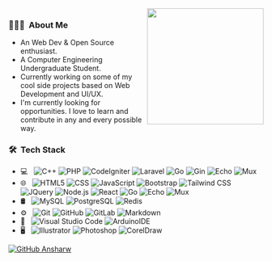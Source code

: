 <img align='right' src="https://media.giphy.com/media/R03zWv5p1oNSQd91EP/giphy.gif" width="230" />

<h3> 👨🏻‍💻 &nbsp;About Me</h3>

- An Web Dev & Open Source enthusiast.
- A Computer Engineering Undergraduate Student. 
- Currently working on some of my cool side projects based on Web Development and UI/UX.
- I'm currently looking for opportunities. I love to learn and contribute in any and every possible way.

<h3> 🛠 &nbsp;Tech Stack</h3>

- 💻 &nbsp;
  ![C++](https://img.shields.io/badge/-C++-333333?style=flat&logo=C%2B%2B&logoColor=00599C)
  ![PHP](https://img.shields.io/badge/-PHP-333333?style=flat&logo=PHP)
  ![CodeIgniter](https://img.shields.io/badge/-CodeIgniter-333333?style=flat&logo=codeigniter)
  ![Laravel](https://img.shields.io/badge/-Laravel-333333?style=flat&logo=laravel)
  ![Go](https://img.shields.io/badge/-Go-333333?style=flat&logo=Go)
  ![Gin](https://img.shields.io/badge/-Gin-333333?style=flat&logo=Gin)
  ![Echo](https://img.shields.io/badge/-Echo-333333?style=flat&logo=Echo)
  ![Mux](https://img.shields.io/badge/-Mux-333333?style=flat&logo=Mux)
- 🌐 &nbsp;
  ![HTML5](https://img.shields.io/badge/-HTML5-333333?style=flat&logo=HTML5)
  ![CSS](https://img.shields.io/badge/-CSS-333333?style=flat&logo=CSS3&logoColor=1572B6)
  ![JavaScript](https://img.shields.io/badge/-JavaScript-333333?style=flat&logo=javascript)
  ![Bootstrap](https://img.shields.io/badge/-Bootstrap-333333?style=flat&logo=bootstrap&logoColor=563D7C)
  ![Tailwind CSS](https://img.shields.io/badge/-Tailwind_CSS-333333?style=flat&logo=tailwindcss)
  ![JQuery](https://img.shields.io/badge/-JQuery-333333?style=flat&logo=jquery)
  ![Node.js](https://img.shields.io/badge/-Node.js-333333?style=flat&logo=node.js)
  ![React](https://img.shields.io/badge/-React-333333?style=flat&logo=react)
  ![Go](https://img.shields.io/badge/-Go-333333?style=flat&logo=go)
  ![Echo](https://img.shields.io/badge/-Echo-333333?style=flat&logo=Echo)
  ![Mux](https://img.shields.io/badge/-Mux-333333?style=flat&logo=Mux)
- 🛢 &nbsp;
  ![MySQL](https://img.shields.io/badge/-MySQL-333333?style=flat&logo=mysql)
  ![PostgreSQL](https://img.shields.io/badge/-PostgreSQL-333333?style=flat&logo=postgresql)
  ![Redis](https://img.shields.io/badge/-Redis-333333?style=flat&logo=Redis)
- ⚙️ &nbsp;
  ![Git](https://img.shields.io/badge/-Git-333333?style=flat&logo=git)
  ![GitHub](https://img.shields.io/badge/-GitHub-333333?style=flat&logo=github)
  ![GitLab](https://img.shields.io/badge/-GitLab-333333?style=flat&logo=gitlab)
  ![Markdown](https://img.shields.io/badge/-Markdown-333333?style=flat&logo=markdown)
- 🔧 &nbsp;
  ![Visual Studio Code](https://img.shields.io/badge/-Visual%20Studio%20Code-333333?style=flat&logo=visual-studio-code&logoColor=007ACC)
  ![ArduinoIDE](https://img.shields.io/badge/-ArduinoIDE-333333?style=flat&logo=arduino)
- 🖥 &nbsp;
  ![Illustrator](https://img.shields.io/badge/-Illustrator-333333?style=flat&logo=adobe-illustrator)
  ![Photoshop](https://img.shields.io/badge/-Photoshop-333333?style=flat&logo=adobe-photoshop)
  ![CorelDraw](https://img.shields.io/badge/-CorelDraw-333333?style=flat&logo=coreldraw)

[![GitHub Ansharw](https://img.shields.io/github/followers/ansharw?label=follow&style=social)](https://github.com/ansharw)
